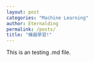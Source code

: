 ```yaml
---
layout: post
categories: "Machine Learning"
author: Eternalding
permalink: /posts/
title: "機器學習!"
---
```



This is an testing .md file.
